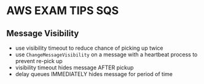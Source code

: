 # AWS EXAM TIPS SQS

## Message Visibility

- use visibility timeout to reduce chance of picking up twice
- use `ChangeMessageVisibility` on a message with a heartbeat process to prevent re-pick up
- visibility timeout hides message AFTER pickup
- delay queues IMMEDIATELY hides message for period of time
